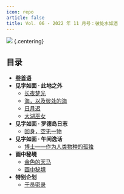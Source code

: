 ```yaml
---
icon: repo
article: false
title: Vol. 06 - 2022 年 11 月号：彼处水如酒
---
```


![](./res/cover.jpg) {.centering}

## 目录

- [**卷首语**](intro.html)
- **见字如面 · 此地之外**
  - [长夜梦光](article1.html)
  - [海，以及彼处的海](article2.html)
  - [日月迟](article4.html)
  - [大湖巫女](article6.html)
- **见字如面 · 罗德岛日志**
  - [回身，空无一物](article3.html)
- **见字如面 · 午间逸话**
  - [博士——作为人类物种的孤独](article5.html)
- **画中秘境**
  - [金色的天马](comic1.html)
  - [画中秘境](paintings.html)
- **特别企划**
  - [干员密录](ope_sec.html)

<ArticleAd />